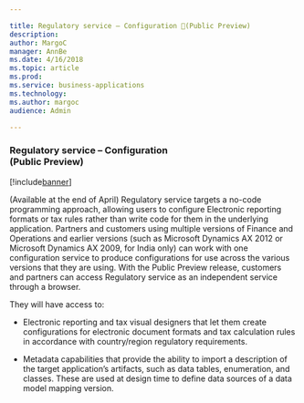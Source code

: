 ```yaml
---

title: Regulatory service – Configuration (Public Preview)
description: 
author: MargoC
manager: AnnBe
ms.date: 4/16/2018
ms.topic: article
ms.prod: 
ms.service: business-applications
ms.technology: 
ms.author: margoc
audience: Admin

---
```

### Regulatory service – Configuration<br>(Public Preview)

[!include[banner](../../includes/banner.md)]




(Available at the end of April) Regulatory service targets a no-code programming
approach, allowing users to configure Electronic reporting formats or tax rules
rather than write code for them in the underlying application. Partners and
customers using multiple versions of Finance and Operations and earlier versions
(such as Microsoft Dynamics AX 2012 or Microsoft Dynamics AX 2009, for India
only) can work with one configuration service to produce configurations for use
across the various versions that they are using. With the Public Preview
release, customers and partners can access Regulatory service as an independent
service through a browser.

They will have access to:

-   Electronic reporting and tax visual designers that let them create
    configurations for electronic document formats and tax calculation rules in
    accordance with country/region regulatory requirements.

-   Metadata capabilities that provide the ability to import a description of
    the target application’s artifacts, such as data tables, enumeration, and
    classes. These are used at design time to define data sources of a data
    model mapping version.
